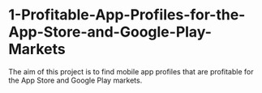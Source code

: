 # 1-Profitable-App-Profiles-for-the-App-Store-and-Google-Play-Markets
The aim of this project is to find mobile app profiles that are profitable for the App Store and Google Play markets. 
